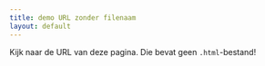 ```yaml
---
title: demo URL zonder filenaam
layout: default
---
```

Kijk naar de URL van deze pagina. Die bevat geen `.html`-bestand!
